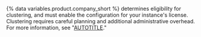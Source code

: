 {% data variables.product.company_short %} determines eligibility for clustering, and must enable the configuration for your instance's license. Clustering requires careful planning and additional administrative overhead. For more information, see "[AUTOTITLE](/admin/enterprise-management/configuring-clustering/about-clustering)."